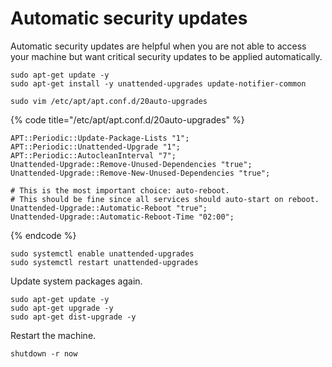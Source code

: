 # Automatic security updates

Automatic security updates are helpful when you are not able to access your machine but want critical security updates to be applied automatically.

```
sudo apt-get update -y
sudo apt-get install -y unattended-upgrades update-notifier-common

sudo vim /etc/apt/apt.conf.d/20auto-upgrades
```

{% code title="/etc/apt/apt.conf.d/20auto-upgrades" %}
```
APT::Periodic::Update-Package-Lists "1";
APT::Periodic::Unattended-Upgrade "1";
APT::Periodic::AutocleanInterval "7";
Unattended-Upgrade::Remove-Unused-Dependencies "true";
Unattended-Upgrade::Remove-New-Unused-Dependencies "true";

# This is the most important choice: auto-reboot.
# This should be fine since all services should auto-start on reboot.
Unattended-Upgrade::Automatic-Reboot "true";
Unattended-Upgrade::Automatic-Reboot-Time "02:00";
```
{% endcode %}

```
sudo systemctl enable unattended-upgrades
sudo systemctl restart unattended-upgrades
```

Update system packages again.

```
sudo apt-get update -y
sudo apt-get upgrade -y
sudo apt-get dist-upgrade -y
```

Restart the machine.

```
shutdown -r now
```
